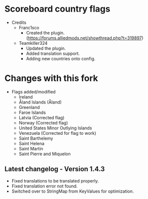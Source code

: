 # Scoreboard country flags
 - Credits
    - Franc1sco
	   - Created the plugin. (https://forums.alliedmods.net/showthread.php?t=319897)
	- Teamkiller324
	   - Updated the plugin.
	   - Added translation support.
	   - Adding new countries onto config.

# Changes with this fork
 - Flags added/modified
   - Ireland
   - Åland Islands (Åland)
   - Greenland
   - Faroe Islands
   - Latvia (Corrected flag)
   - Norway (Corrected flag)
   - United States Minor Outlying Islands
   - Venezuela (Corrected for flag to work)
   - Saint Barthelemy
   - Saint Helena
   - Saint Martin
   - Saint Pierre and Miquelon

## Latest changelog - Version 1.4.3
   - Fixed translations to be translated properly.
   - Fixed translation error not found.
   - Switched over to StringMap from KeyValues for optimization.
